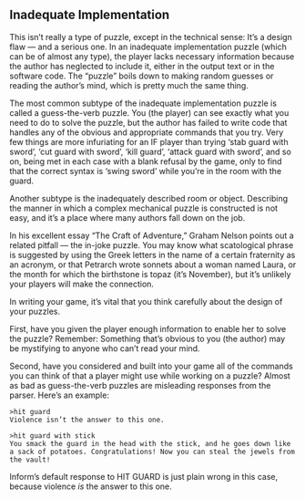 ## Inadequate Implementation

This isn’t really a type of puzzle, except in the technical sense: It’s a design flaw ― and a serious one. In an inadequate implementation puzzle (which can be of almost any type), the player lacks necessary information because the author has neglected to include it, either in the output text or in the software code. The “puzzle” boils down to making random guesses or reading the author’s mind, which is pretty much the same thing.

The most common subtype of the inadequate implementation puzzle is called a guess-the-verb puzzle. You (the player) can see exactly what you need to do to solve the puzzle, but the author has failed to write code that handles any of the obvious and appropriate commands that you try. Very few things are more infuriating for an IF player than trying ‘stab guard with sword’, ‘cut guard with sword’, ‘kill guard’, ‘attack guard with sword’, and so on, being met in each case with a blank refusal by the game, only to find that the correct syntax is ‘swing sword’ while you’re in the room with the guard.

Another subtype is the inadequately described room or object. Describing the manner in which a complex mechanical puzzle is constructed is not easy, and it’s a place where many authors fall down on the job.

In his excellent essay “The Craft of Adventure,” Graham Nelson points out a related pitfall ― the in-joke puzzle. You may know what scatological phrase is suggested by using the Greek letters in the name of a certain fraternity as an acronym, or that Petrarch wrote sonnets about a woman named Laura, or the month for which the birthstone is topaz (it’s November), but it’s unlikely your players will make the connection.

In writing your game, it’s vital that you think carefully about the design of your puzzles.

First, have you given the player enough information to enable her to solve the puzzle? Remember: Something that’s obvious to you (the author) may be mystifying to anyone who can’t read your mind.

Second, have you considered and built into your game all of the commands you can think of that a player might use while working on a puzzle? Almost as bad as guess-the-verb puzzles are misleading responses from the parser. Here’s an example:

```
>hit guard
Violence isn’t the answer to this one.

>hit guard with stick
You smack the guard in the head with the stick, and he goes down like a sack of potatoes. Congratulations! Now you can steal the jewels from the vault!
```

Inform’s default response to HIT GUARD is just plain wrong in this case, because violence _is_ the answer to this one.
